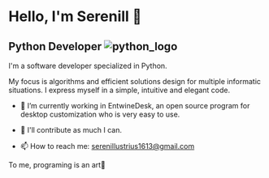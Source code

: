 # Hello, I'm Serenill 👋

## Python Developer ![python_logo](/C:/python_logo.png)

I'm a software developer specialized in Python. 

My focus is algorithms and efficient solutions design for multiple informatic situations. I express myself in a simple, intuitive and elegant code.

- 🌱 I’m currently working in EntwineDesk, an open source program for desktop customization who is very easy to use.  

- 💞️ I'll contribute as much I can.  

- 📫 How to reach me: serenillustrius1613@gmail.com

To me, programing is an art🎨
